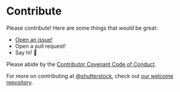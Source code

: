 # Contribute

Please contribute! Here are some things that would be great:
- [Open an issue!](https://github.com/shutterstock/Data-Partial-Google/issues/new)
- Open a pull request!
- Say hi! :wave:

Please abide by the [Contributor Covenant Code of Conduct](CODE_OF_CONDUCT.md).

For more on contributing at [@shutterstock](https://github.com/shutterstock), check out [our welcome repository](https://github.com/shutterstock/welcome).
